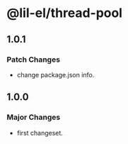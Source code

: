 # @lil-el/thread-pool

## 1.0.1

### Patch Changes

- change package.json info.

## 1.0.0

### Major Changes

- first changeset.
